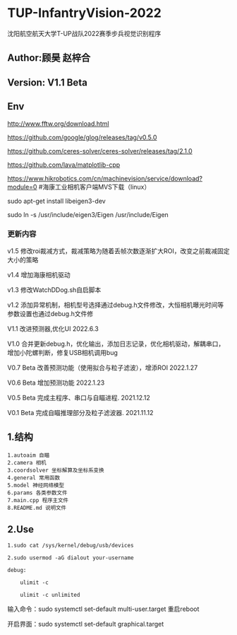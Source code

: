 # TUP-InfantryVision-2022
沈阳航空航天大学T-UP战队2022赛季步兵视觉识别程序
## Author:顾昊 赵梓合 
## Version: V1.1 Beta
## Env
http://www.fftw.org/download.html

https://github.com/google/glog/releases/tag/v0.5.0

https://github.com/ceres-solver/ceres-solver/releases/tag/2.1.0

https://github.com/lava/matplotlib-cpp

https://www.hikrobotics.com/cn/machinevision/service/download?module=0    #海康工业相机客户端MVS下载（linux）

sudo apt-get install libeigen3-dev

sudo ln -s /usr/include/eigen3/Eigen /usr/include/Eigen

### 更新内容
v1.5 修改roi裁减方式，裁减策略为随着丢帧次数逐渐扩大ROI，改变之前裁减固定大小的策略

v1.4 增加海康相机驱动

v1.3 修改WatchDDog.sh自启脚本

v1.2 添加异常机制，相机型号选择通过debug.h文件修改，大恒相机曝光时间等参数设置也通过debug.h文件修

V1.1 改进预测器,优化UI 2022.6.3

V1.0 合并更新debug.h，优化输出，添加日志记录，优化相机驱动，解耦串口，增加小陀螺判断，修复USB相机调用bug	

V0.7 Beta 改善预测功能（使用拟合与粒子滤波），增添ROI 2022.1.27  

V0.6 Beta 增加预测功能 2022.1.23  

V0.5 Beta 完成主程序、串口与自瞄进程. 2021.12.12  

V0.1 Beta 完成自瞄推理部分及粒子滤波器. 2021.11.12  


## 1.结构
    1.autoaim 自瞄
    2.camera 相机
    3.coordsolver 坐标解算及坐标系变换
    4.general 常用函数
    5.model 神经网络模型
    6.params 各类参数文件
    7.main.cpp 程序主文件
    8.README.md 说明文件

    
## 2.Use
    1.sudo cat /sys/kernel/debug/usb/devices

    2.sudo usermod -aG dialout your-username

    debug:

        ulimit -c

        ulimit -c unlimited

输入命令：sudo systemctl set-default multi-user.target 重启reboot

开启界面：sudo systemctl set-default graphical.target
